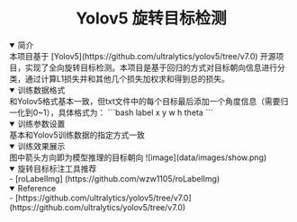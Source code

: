 # <div align="center"> Yolov5 旋转目标检测 </div>

<details open>
<summary>简介</summary>
本项目基于 [Yolov5](https://github.com/ultralytics/yolov5/tree/v7.0) 开源项目，实现了全向旋转目标检测。本项目是基于回归的方式对目标朝向信息进行分类，通过计算L1损失并和其他几个损失加权求和得到总的损失。
</details>

<details open>
<summary>训练数据格式</summary>
和Yolov5格式基本一致，但txt文件中的每个目标最后添加一个角度信息（需要归一化到0~1），具体格式为：
```bash
label x y w h theta
```
</details>

<details open>
<summary>训练参数设置</summary>
基本和Yolov5训练数据的指定方式一致
</details>

<details open>
<summary>训练效果展示</summary>
图中箭头方向即为模型推理的目标朝向
![image](data/images/show.png)
</details>

<details open>
<summary>旋转目标标注工具推荐</summary>
- [roLabelImg] (https://github.com/wzw1105/roLabelImg)
</details>

<details open>
<summary>Reference</summary>
- [https://github.com/ultralytics/yolov5/tree/v7.0] (https://github.com/ultralytics/yolov5/tree/v7.0)
</details>